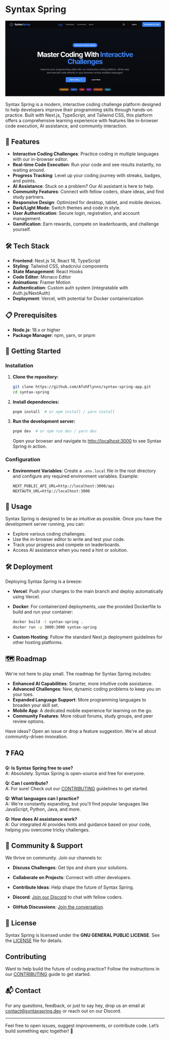# Syntax Spring

![Home page](./public/home_page_dark.png)

Syntax Spring is a modern, interactive coding challenge platform designed to help developers improve their programming skills through hands-on practice. Built with Next.js, TypeScript, and Tailwind CSS, this platform offers a comprehensive learning experience with features like in-browser code execution, AI assistance, and community interaction.

## 🚀 Features

- **Interactive Coding Challenges**: Practice coding in multiple languages with our in-browser editor.
- **Real-time Code Execution**: Run your code and see results instantly, no waiting around.
- **Progress Tracking**: Level up your coding journey with streaks, badges, and points.
- **AI Assistance**: Stuck on a problem? Our AI assistant is here to help.
- **Community Features**: Connect with fellow coders, share ideas, and find study partners.
- **Responsive Design**: Optimized for desktop, tablet, and mobile devices.
- **Dark/Light Mode**: Switch themes and code in style.
- **User Authentication**: Secure login, registration, and account management.
- **Gamification**: Earn rewards, compete on leaderboards, and challenge yourself.

## 🛠️ Tech Stack

- **Frontend**: Next.js 14, React 18, TypeScript
- **Styling**: Tailwind CSS, shadcn/ui components
- **State Management**: React Hooks
- **Code Editor**: Monaco Editor
- **Animations**: Framer Motion
- **Authentication**: Custom auth system (integratable with Auth.js/NextAuth)
- **Deployment**: Vercel, with potential for Docker containerization

## 📋 Prerequisites

- **Node.js**: 18.x or higher
- **Package Manager**: npm, yarn, or pnpm

## 🚀 Getting Started

### Installation

1. **Clone the repository:**

   ```bash
   git clone https://github.com/AfuhFlynns/syntax-spring-app.git
   cd syntax-spring
   ```

2. **Install dependencies:**

   ```bash
   pnpm install  # or npm install / yarn install
   ```

3. **Run the development server:**

   ```bash
   pnpm dev  # or npm run dev / yarn dev
   ```

   Open your browser and navigate to [http://localhost:3000](http://localhost:3000) to see Syntax Spring in action.

### Configuration

- **Environment Variables**: Create a `.env.local` file in the root directory and configure any required environment variables. Example:

  ```env
  NEXT_PUBLIC_API_URL=http://localhost:3000/api
  NEXTAUTH_URL=http://localhost:3000
  ```

## 🚀 Usage

Syntax Spring is designed to be as intuitive as possible. Once you have the development server running, you can:

- Explore various coding challenges.
- Use the in-browser editor to write and test your code.
- Track your progress and compete on leaderboards.
- Access AI assistance when you need a hint or solution.

## 🛠️ Deployment

Deploying Syntax Spring is a breeze:

- **Vercel**: Push your changes to the main branch and deploy automatically using Vercel.
- **Docker**: For containerized deployments, use the provided Dockerfile to build and run your container:

  ```bash
  docker build -t syntax-spring .
  docker run -p 3000:3000 syntax-spring
  ```

- **Custom Hosting**: Follow the standard Next.js deployment guidelines for other hosting platforms.

## 🗺️ Roadmap

We're not here to play small. The roadmap for Syntax Spring includes:

- **Enhanced AI Capabilities**: Smarter, more intuitive code assistance.
- **Advanced Challenges**: New, dynamic coding problems to keep you on your toes.
- **Expanded Language Support**: More programming languages to broaden your skill set.
- **Mobile App**: A dedicated mobile experience for learning on the go.
- **Community Features**: More robust forums, study groups, and peer review options.

Have ideas? Open an issue or drop a feature suggestion. We're all about community-driven innovation.

## ❓ FAQ

**Q: Is Syntax Spring free to use?**  
A: Absolutely. Syntax Spring is open-source and free for everyone.

**Q: Can I contribute?**  
A: For sure! Check out our [CONTRIBUTING](./CONTRIBUTING.md) guidelines to get started.

**Q: What languages can I practice?**  
A: We're constantly expanding, but you'll find popular languages like JavaScript, Python, Java, and more.

**Q: How does AI assistance work?**  
A: Our integrated AI provides hints and guidance based on your code, helping you overcome tricky challenges.

## 🤝 Community & Support

We thrive on community. Join our channels to:

- **Discuss Challenges**: Get tips and share your solutions.
- **Collaborate on Projects**: Connect with other developers.
- **Contribute Ideas**: Help shape the future of Syntax Spring.

- **Discord**: [Join our Discord](#) to chat with fellow coders.
- **GitHub Discussions**: [Join the conversation](https://github.com/AfuhFlynns/syntax-spring-app/discussions).

## 📄 License

Syntax Spring is licensed under the **GNU GENERAL PUBLIC LICENSE**. See the [LICENSE](./LICENSE) file for details.

## Contributing

Want to help build the future of coding practice? Follow the instructions in our [CONTRIBUTING](./CONTRIBUTING.md) guide to get started.

## 📬 Contact

For any questions, feedback, or just to say hey, drop us an email at [contact@syntaxspring.dev](mailto:contact@syntaxspring.dev) or reach out on our Discord.

---

Feel free to open issues, suggest improvements, or contribute code. Let’s build something epic together! 🚀
